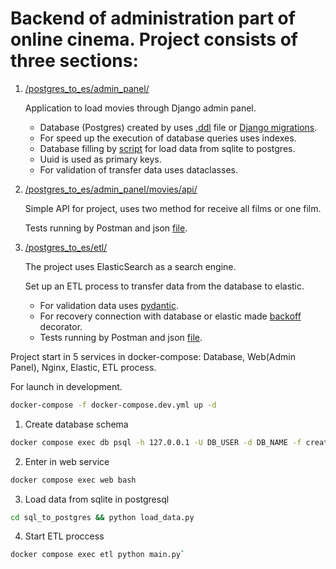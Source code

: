 # Backend of administration part of online cinema. Project consists of three sections:
1. [/postgres_to_es/admin_panel/](https://github.com/Ilia-Abrosimov/new_admin_panel_sprint_3/tree/main/postgres_to_es/admin_panel)

    Application to load movies through Django admin panel.

    * Database (Postgres) created by uses [.ddl](https://github.com/Ilia-Abrosimov/new_admin_panel_sprint_3/blob/main/postgres_to_es/postgres/create_database.ddl) file or [Django migrations](https://github.com/Ilia-Abrosimov/new_admin_panel_sprint_3/tree/main/postgres_to_es/admin_panel/movies).
    * For speed up the execution of database queries uses indexes.
    * Database filling by [script](https://github.com/Ilia-Abrosimov/new_admin_panel_sprint_3/tree/main/postgres_to_es/admin_panel/sql_to_postgres) for load data from sqlite to postgres.
    * Uuid is used as primary keys.
    * For validation of transfer data uses dataclasses.

2. [/postgres_to_es/admin_panel/movies/api/](https://github.com/Ilia-Abrosimov/new_admin_panel_sprint_3/tree/main/postgres_to_es/admin_panel/movies/api)
   
   Simple API for project, uses two method for receive all films or one film.
   
   Tests running by Postman and json [file](https://github.com/Ilia-Abrosimov/new_admin_panel_sprint_3/blob/main/postgres_to_es/admin_panel/movies/api/postman_tests.json).

3. [/postgres_to_es/etl/](https://github.com/Ilia-Abrosimov/new_admin_panel_sprint_3/tree/main/postgres_to_es/etl)

   The project uses ElasticSearch as a search engine.
   
   Set up an ETL process to transfer data from the database to elastic.
   * For validation data uses [pydantic](https://github.com/Ilia-Abrosimov/new_admin_panel_sprint_3/blob/main/postgres_to_es/etl/models.py).
   * For recovery connection with database or elastic made [backoff](https://github.com/Ilia-Abrosimov/new_admin_panel_sprint_3/blob/main/postgres_to_es/etl/tools.py) decorator.
   * Tests running by Postman and json [file](https://github.com/Ilia-Abrosimov/new_admin_panel_sprint_3/blob/main/postgres_to_es/etl/postman_tests.json).

Project start in 5 services in docker-compose: Database, Web(Admin Panel), Nginx, Elastic, ETL process.

For launch in development.

```bash
docker-compose -f docker-compose.dev.yml up -d
```

1. Create database schema

```bash
docker compose exec db psql -h 127.0.0.1 -U DB_USER -d DB_NAME -f create_database.ddl`
```

2. Enter in web service

```bash
docker compose exec web bash
```

3. Load data from sqlite in postgresql

```bash
cd sql_to_postgres && python load_data.py
```

4. Start ETL proccess

```bash
docker compose exec etl python main.py`
```
